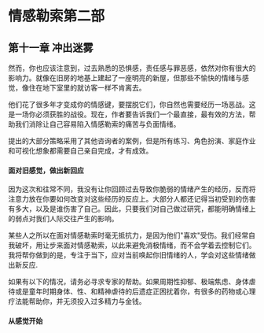 # 情感勒索第二部

## 第十一章 冲出迷雾

然而，你也应该注意到，过去熟悉的恐惧感，责任感与罪恶感，依然对你有很大的影响力。就像在旧房的地基上建起了一座明亮的新屋，但那些不愉快的情绪与感觉，像住在地下室里的就访客一样不肯离去。

他们花了很多年才变成你的情感键，要摆脱它们，你自然也需要经历一场恶战。这是一场你必须获胜的战役。现在，作者要告诉我们一个最直接，最有效的方法，帮助我们消除让自己容易陷入情感勒索的痛苦与负面情绪。

提出的大部分策略采用了其他咨询者的案例，但是所有练习、角色扮演、家庭作业和可视化想象都需要自己亲自完成，才有成效。

#### 面对旧感觉，做出新回应

因为这次和往常不同，我没有让你回顾过去导致你脆弱的情绪产生的经历，反而将注意力放在你要如何改变对这些经历的反应上。大部分人都还记得当初受到的伤害有多大，以及是谁伤害了自己。因此，只要我们对自己做过研究，都能明确情绪上的弱点对我们人际交往产生的影响。

某些人之所以在面对情感勒索时毫无抵抗力，是因为他们"喜欢"受伤。我们经常自我破坏，用让步来面对情感勒索，以此来避免消极情绪，而不会学着去控制它们。我将帮你做到的是，专注于当下，应对当前唤起你旧情绪的人，学会对这些情绪做出新反应.

如果有以下的情况，请务必寻求专家的帮助。如果周期性抑郁、极端焦虑、身体虐待或是童年时期身体、性、和精神虐待的后遗症正困扰着你，有很多的药物或心理疗法能帮助你，并无须投入过多精力与金钱。

#### 从感觉开始



